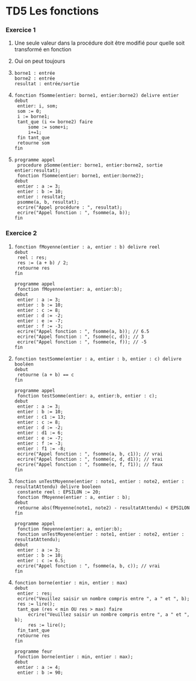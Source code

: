 # TD5 Les fonctions



### Exercice 1

1. Une seule valeur dans la procédure doit être modifié pour quelle soit transformé en fonction

2. Oui on peut toujours

3. ```
   borne1 : entrée
   borne2 : entrée
   resultat : entrée/sortie
   ```

4. ```pseudocode
   fonction fSomme(entier: borne1, entier:borne2) delivre entier
   debut
   	entier: i, som;
   	som := 0;
   	i := borne1;
   	tant_que (i <= borne2) faire
   		some := some+i;
   		i+=1;
   	fin tant_que
   	retourne som
   fin
   ```

5. ```pseudocode
   programme appel
   	procedure pSomme(entier: borne1, entier:borne2, sortie entier:resultat);
   	fonction fSomme(entier: borne1, entier:borne2);
   debut
   	entier : a := 3;
   	entier : b := 10;
   	entier : resultat;
   	psomme(a, b, resultat);
   	ecrire("Appel procédure : ", resultat);
   	ecrire("Appel fonction : ", fsomme(a, b));
   fin
   ```

   

### Exercice 2



1. ```pseudocode
   fonction fMoyenne(entier : a, entier : b) delivre reel
   debut
   	reel : res;
   	res := (a + b) / 2;
   	retourne res
   fin
   
   programme appel
   	fonction fMoyenne(entier: a, entier:b);
   debut
   	entier : a := 3;
   	entier : b := 10;
   	entier : c := 8;
   	entier : d := -2;
   	entier : e := -7;
   	entier : f := -3;
   	ecrire("Appel fonction : ", fsomme(a, b)); // 6.5
   	ecrire("Appel fonction : ", fsomme(c, d)); // 3
   	ecrire("Appel fonction : ", fsomme(e, f)); // -5
   fin
   ```

2. ```pseudocode
   fonction testSomme(entier : a, entier : b, entier : c) delivre booléen
   debut
   	retourne (a + b) == c
   fin
   
   programme appel
   	fonction testSomme(entier: a, entier:b, entier : c);
   debut
   	entier : a := 3;
   	entier : b := 10;
   	entier : c1 := 13;
   	entier : c := 8;
   	entier : d := -2;
   	entier : d1 := 6;
   	entier : e := -7;
   	entier : f := -3;
   	entier : f1 := -8;
   	ecrire("Appel fonction : ", fsomme(a, b, c1)); // vrai
   	ecrire("Appel fonction : ", fsomme(c, d, d1)); // vrai
   	ecrire("Appel fonction : ", fsomme(e, f, f1)); // faux
   fin
   ```

3. ```
   fonction unTestMoyenne(entier : note1, entier : note2, entier : resultatAttendu) delivre booleen
   	constante reel : EPSILON := 20;
   	fonction fMoyenne(entier : a, entier : b);
   debut
   	retourne abs(fMoyenne(note1, note2) - resultatAttendu) < EPSILON
   fin
   
   programme appel
   	fonction fmoyenne(entier: a, entier:b);
   	fonction unTestMoyene(entier : note1, entier : note2, entier : resultatAttendu);
   debut
   	entier : a := 3;
   	entier : b := 10;
   	entier : c := 6.5;
   	ecrire("Appel fonction : ", fsomme(a, b, c)); // vrai
   fin
   ```

4. ```
   fonction borne(entier : min, entier : max)
   debut
   	entier : res;
   	ecrire("Veuillez saisir un nombre compris entre ", a " et ", b);
   	res := lire();
   	tant_que (res < min OU res > max) faire
   		ecrire("Veuillez saisir un nombre compris entre ", a " et ", b);
   		res := lire();
   	fin_tant_que
   	retourne res
   fin
   
   programme feur
   	fonction borne(entier : min, entier : max);
   debut
   	entier : a := 4;
   	entier : b := 90;
   ```
   
   